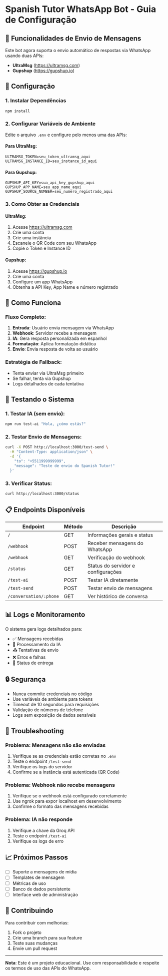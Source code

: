 # Spanish Tutor WhatsApp Bot - Guia de Configuração

## 📱 Funcionalidades de Envio de Mensagens

Este bot agora suporta o envio automático de respostas via WhatsApp usando duas APIs:
- **UltraMsg** (https://ultramsg.com)
- **Gupshup** (https://gupshup.io)

## 🔧 Configuração

### 1. Instalar Dependências

```bash
npm install
```

### 2. Configurar Variáveis de Ambiente

Edite o arquivo `.env` e configure pelo menos uma das APIs:

#### Para UltraMsg:
```env
ULTRAMSG_TOKEN=seu_token_ultramsg_aqui
ULTRAMSG_INSTANCE_ID=seu_instance_id_aqui
```

#### Para Gupshup:
```env
GUPSHUP_API_KEY=sua_api_key_gupshup_aqui
GUPSHUP_APP_NAME=seu_app_name_aqui
GUPSHUP_SOURCE_NUMBER=seu_numero_registrado_aqui
```

### 3. Como Obter as Credenciais

#### UltraMsg:
1. Acesse https://ultramsg.com
2. Crie uma conta
3. Crie uma instância
4. Escaneie o QR Code com seu WhatsApp
5. Copie o Token e Instance ID

#### Gupshup:
1. Acesse https://gupshup.io
2. Crie uma conta
3. Configure um app WhatsApp
4. Obtenha a API Key, App Name e número registrado

## 🚀 Como Funciona

### Fluxo Completo:
1. **Entrada**: Usuário envia mensagem via WhatsApp
2. **Webhook**: Servidor recebe a mensagem
3. **IA**: Gera resposta personalizada em espanhol
4. **Formatação**: Aplica formatação didática
5. **Envio**: Envia resposta de volta ao usuário

### Estratégia de Fallback:
- Tenta enviar via UltraMsg primeiro
- Se falhar, tenta via Gupshup
- Logs detalhados de cada tentativa

## 🧪 Testando o Sistema

### 1. Testar IA (sem envio):
```bash
npm run test-ai "Hola, ¿cómo estás?"
```

### 2. Testar Envio de Mensagens:
```bash
curl -X POST http://localhost:3000/test-send \
  -H "Content-Type: application/json" \
  -d '{
    "to": "+5511999999999",
    "message": "Teste de envio do Spanish Tutor!"
  }'
```

### 3. Verificar Status:
```bash
curl http://localhost:3000/status
```

## 📋 Endpoints Disponíveis

| Endpoint | Método | Descrição |
|----------|--------|----------|
| `/` | GET | Informações gerais e status |
| `/webhook` | POST | Receber mensagens do WhatsApp |
| `/webhook` | GET | Verificação do webhook |
| `/status` | GET | Status do servidor e configurações |
| `/test-ai` | POST | Testar IA diretamente |
| `/test-send` | POST | Testar envio de mensagens |
| `/conversation/:phone` | GET | Ver histórico de conversa |

## 📊 Logs e Monitoramento

O sistema gera logs detalhados para:
- ✅ Mensagens recebidas
- 🤖 Processamento da IA
- 📤 Tentativas de envio
- ❌ Erros e falhas
- 📱 Status de entrega

## 🔒 Segurança

- Nunca commite credenciais no código
- Use variáveis de ambiente para tokens
- Timeout de 10 segundos para requisições
- Validação de números de telefone
- Logs sem exposição de dados sensíveis

## 🐛 Troubleshooting

### Problema: Mensagens não são enviadas
1. Verifique se as credenciais estão corretas no `.env`
2. Teste o endpoint `/test-send`
3. Verifique os logs do servidor
4. Confirme se a instância está autenticada (QR Code)

### Problema: Webhook não recebe mensagens
1. Verifique se o webhook está configurado corretamente
2. Use ngrok para expor localhost em desenvolvimento
3. Confirme o formato das mensagens recebidas

### Problema: IA não responde
1. Verifique a chave da Groq API
2. Teste o endpoint `/test-ai`
3. Verifique os logs de erro

## 📈 Próximos Passos

- [ ] Suporte a mensagens de mídia
- [ ] Templates de mensagem
- [ ] Métricas de uso
- [ ] Banco de dados persistente
- [ ] Interface web de administração

## 🤝 Contribuindo

Para contribuir com melhorias:
1. Fork o projeto
2. Crie uma branch para sua feature
3. Teste suas mudanças
4. Envie um pull request

---

**Nota**: Este é um projeto educacional. Use com responsabilidade e respeite os termos de uso das APIs do WhatsApp.